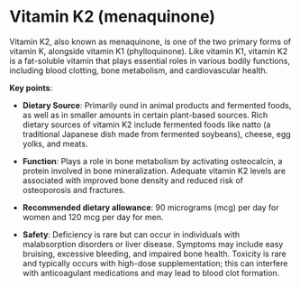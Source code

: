 [//]: # (source: ?)
[//]: # (aka: menaquinone)
[//]: # (tags: vitamins)

# Vitamin K2 (menaquinone)

Vitamin K2, also known as menaquinone, is one of the two primary forms of vitamin K, alongside vitamin K1 (phylloquinone). Like vitamin K1, vitamin K2 is a fat-soluble vitamin that plays essential roles in various bodily functions, including blood clotting, bone metabolism, and cardiovascular health.

**Key points**:

* **Dietary Source**: Primarily ound in animal products and fermented foods, as well as in smaller amounts in certain plant-based sources. Rich dietary sources of vitamin K2 include fermented foods like natto (a traditional Japanese dish made from fermented soybeans), cheese, egg yolks, and meats.

* **Function**: Plays a role in bone metabolism by activating osteocalcin, a protein involved in bone mineralization. Adequate vitamin K2 levels are associated with improved bone density and reduced risk of osteoporosis and fractures.

* **Recommended dietary allowance**: 90 micrograms (mcg) per day for women and 120 mcg per day for men.

* **Safety**: Deficiency is rare but can occur in individuals with malabsorption disorders or liver disease. Symptoms may include easy bruising, excessive bleeding, and impaired bone health. Toxicity is rare and typically occurs with high-dose supplementation; this can interfere with anticoagulant medications and may lead to blood clot formation.
